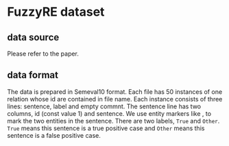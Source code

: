 # FuzzyRE dataset
## data source
Please refer to the paper.
## data format
The data is prepared in Semeval10 format.  Each file has 50 instances of one relation whose id are contained in file name. Each instance consists of three lines: sentence, label and empty commnt. The sentence line has two columns, id (const value 1) and sentence. We use entity markers like <e1>, <e2> to mark the two entities in the sentence. There are two labels, `True` and `Other`. `True` means this sentence is a true positive case and `Other` means this sentence is a false positive case. 
 

